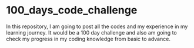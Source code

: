# 100_days_code_challenge
In this repository, I am going to post all the codes and my experience in my learning journey. It would be a 100 day challenge and also am going to check my progress in my coding knowledge from basic to advance.
